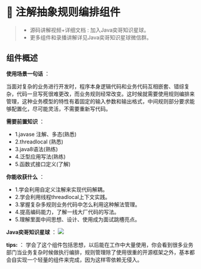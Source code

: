 # 🥤 注解抽象规则编排组件

> - 源码讲解视频+详细文档 : 加入Java奕哥知识星球。
> - 更多组件和录播讲解详见Java奕哥知识星球微信群。

## 组件概述

**使用场景一句话** ：

当面对复杂的业务进行开发时，程序本身逻辑代码和业务代码互相嵌套、错综复杂，代码一旦写死很难更改，而业务规则经常改变。这时候就需要使用规则编排来管理，这种业务模型的特性有着固定的输入参数和输出格式，中间规则部分要求能够配置化，尽可能灵活，不需要重新写代码。

**需要前置知识** ：

- 1.javase 注解、多态(熟悉)
- 2.threadlocal (熟悉)
- 3.java8语法(熟练)
- 4.泛型应用写法(熟练)
- 5.函数式接口定义(了解)

**你能收获什么** ：

- 1.学会利用自定义注解来实现代码解耦。
- 2.学会利用线程threadlocal上下文实践。
- 3.掌握复杂多规则业务代码中怎么利用这种解法管理。
- 4.提高编码能力，了解一线大厂代码的写法。
- 5.理解里面中间思想、设计、使用成为面试跳槽亮点。

**Java奕哥知识星球** ：
![](https://qiniu.bulkall.top/img/xingqiu.jpg)


**tips:** ： 学会了这个组件包括思想，以后能在工作中大量使用，你会看到很多业务部门当业务复杂时候做执行编排，规则管理除了使用很重的开源框架之外，基本都会自实现一个轻量的组件来完成，因为这样零依赖无侵入。




